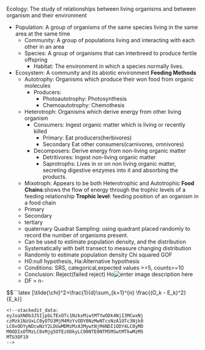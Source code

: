 Ecology: The study of relationships between living organisms and between organism and their environment
 - Population: A group of organisms of the  same species living in the same area at the same time
	 - Community: A group of populations living and interacting with each other in an area
	 - Species: A group of organisms that can interbreed to produce fertile offspring
		 - Habitat: The environment in which a species normally lives.
- Ecosystem:  A community and its abiotic environment
**Feeding Methods**
	- Autotrophy: Organisms which produce their won food from organic molecules
		- Producers:
			- Photoautotrophy: Photosynthesis
			- Chemoautotrophy: Chemothesis
	- Heterotroph: Organisms which derive energy from other living organism
		- Consumers: Ingest organic matter which is living or recently killed
			- Primary: Eat producers(herbivores)
			- Secondary Eat other consumers(carnivores, omnivores)
		- Decomposers: Derive energy from non-living organic matter
			- Detritivores: Ingest non-living organic matter
			- Saprotrophs: Lives in or on non living organic matter, secreting digestive enzymes into it and absorbing the products.
	- Mixotroph: Appears to be both Heterotrophic and Autotrophic
**Food Chains**:shows the flow of energy through the trophic levels of a feeding relationship
**Trophic level**: feeding position of an organism in a food chain
	- Primary
	- Secondary
	- tertiary
	- quaternary
Quadrat Sampling: using quadrant placed randomly to record the number of organisms present.
	- Can be used to estimate population density, and the distribution
	- Systematically with belt transect to measure changing distribution
	- Randomly to estimate population density
Chi squared GOF
	- H0:null hypothesis, Ha:Alternative hypothesis
	- Conditions: SRS, categorical,expected values >=5, counts>=10
	- Conclusion: Reject(failed reject) Ho![enter image description here](https://photos.app.goo.gl/Nmc26E48ERpCmkgb9)
	- DF = n-

$$```latex
\[\tilde{\chi}^2=\frac{1}{d}\sum_{k=1}^{n} \frac{(O_k - E_k)^2}{E_k}\]
```$$
<!--stackedit_data:
eyJoaXN0b3J5IjpbLTExOTc1NzkxMiwtMTYwODk4NjI3MCwxNj
czMzk1NzUxLC0yOTU3MjM4MzYsODY0NzMwNTcsNzA1OTc3Njk0
LC0xODYyNDcwNzY2LDUwMDMzMzA3MywtNjM4NDI1ODY4LC0yMD
M0ODIxOTMzLC0xMjg5OTEzODkyLC00NTE0NTM5MSwtMTkwMzM5
MTU3OF19
-->